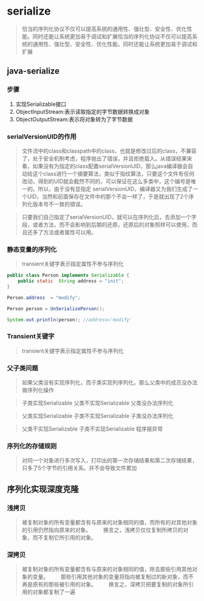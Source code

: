 # serialize

> 恰当的序列化协议不仅可以提高系统的通用性、强壮型、安全性、优化性能。同时还能让系统更加易于调试和扩展恰当的序列化协议不仅可以提高系统的通用性、强壮型、安全性、优化性能。同时还能让系统更加易于调试和扩展

## java-serialize

### 步骤

1.	实现Serializable接口
2.	ObjectInputStream:表示读取指定的字节数据转换成对象
3.	ObjectOutputStream:表示将对象转为了字节数据

### serialVersionUID的作用

> 文件流中的class和classpath中的class，也就是修改过后的class，不兼容了，处于安全机制考虑，程序抛出了错误，并且拒绝载入。从错误结果来看，如果没有为指定的class配置serialVersionUID，那么java编译器会自动给这个class进行一个摘要算法，类似于指纹算法，只要这个文件有任何改动，得到的UID就会截然不同的，可以保证在这么多类中，这个编号是唯一的。所以，由于没有显指定 serialVersionUID，编译器又为我们生成了一个UID，当然和前面保存在文件中的那个不会一样了，于是就出现了2个序列化版本号不一致的错误。

> 只要我们自己指定了serialVersionUID，就可以在序列化后，去添加一个字段，或者方法，而不会影响到后期的还原，还原后的对象照样可以使用，而且还多了方法或者属性可以用。


### 静态变量的序列化

> transient关键字表示指定属性不参与序列化

```java
public class Person implements Serializable {
    public static  String address = "init";
}

Person.address  = "modify";

Person person = UnSerializePerson();

System.out.println(person); //address='modify'

```

###  Transient关键字

> transient关键字表示指定属性不参与序列化

### 父子类问题

> 如果父类没有实现序列化，而子类实现列序列化。那么父类中的成员没办法做序列化操作

> 子类实现Serializable  父类不实现Serializable   父类没办法序列化

>  父类实现Serializable  子类不实现Serializable   子类没办法序列化

>  父类不实现Serializable  子类不实现Serializable   程序报异常

### 序列化的存储规则

> 对同一个对象进行多次写入，打印出的第一次存储结果和第二次存储结果，只多了5个字节的引用关系。并不会导致文件累加


## 序列化实现深度克隆

### 浅拷贝

> 被复制对象的所有变量都含有与原来的对象相同的值，而所有的对其他对象的引用仍然指向原来的对象。
  　　换言之，浅拷贝仅仅复制所拷贝的对象，而不复制它所引用的对象。

### 深拷贝

> 被复制对象的所有变量都含有与原来的对象相同的值，除去那些引用其他对象的变量。
  　　那些引用其他对象的变量将指向被复制过的新对象，而不再是原有的那些被引用的对象。
  　　换言之，深拷贝把要复制的对象所引用的对象都复制了一遍


